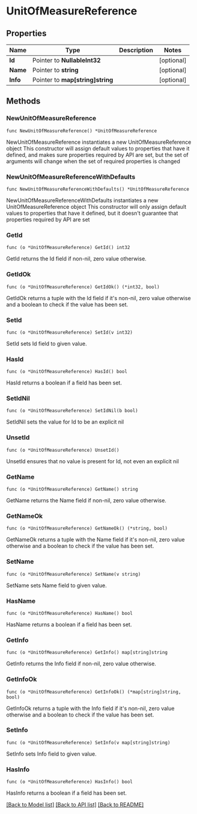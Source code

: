 # UnitOfMeasureReference

## Properties

Name | Type | Description | Notes
------------ | ------------- | ------------- | -------------
**Id** | Pointer to **NullableInt32** |  | [optional] 
**Name** | Pointer to **string** |  | [optional] 
**Info** | Pointer to **map[string]string** |  | [optional] 

## Methods

### NewUnitOfMeasureReference

`func NewUnitOfMeasureReference() *UnitOfMeasureReference`

NewUnitOfMeasureReference instantiates a new UnitOfMeasureReference object
This constructor will assign default values to properties that have it defined,
and makes sure properties required by API are set, but the set of arguments
will change when the set of required properties is changed

### NewUnitOfMeasureReferenceWithDefaults

`func NewUnitOfMeasureReferenceWithDefaults() *UnitOfMeasureReference`

NewUnitOfMeasureReferenceWithDefaults instantiates a new UnitOfMeasureReference object
This constructor will only assign default values to properties that have it defined,
but it doesn't guarantee that properties required by API are set

### GetId

`func (o *UnitOfMeasureReference) GetId() int32`

GetId returns the Id field if non-nil, zero value otherwise.

### GetIdOk

`func (o *UnitOfMeasureReference) GetIdOk() (*int32, bool)`

GetIdOk returns a tuple with the Id field if it's non-nil, zero value otherwise
and a boolean to check if the value has been set.

### SetId

`func (o *UnitOfMeasureReference) SetId(v int32)`

SetId sets Id field to given value.

### HasId

`func (o *UnitOfMeasureReference) HasId() bool`

HasId returns a boolean if a field has been set.

### SetIdNil

`func (o *UnitOfMeasureReference) SetIdNil(b bool)`

 SetIdNil sets the value for Id to be an explicit nil

### UnsetId
`func (o *UnitOfMeasureReference) UnsetId()`

UnsetId ensures that no value is present for Id, not even an explicit nil
### GetName

`func (o *UnitOfMeasureReference) GetName() string`

GetName returns the Name field if non-nil, zero value otherwise.

### GetNameOk

`func (o *UnitOfMeasureReference) GetNameOk() (*string, bool)`

GetNameOk returns a tuple with the Name field if it's non-nil, zero value otherwise
and a boolean to check if the value has been set.

### SetName

`func (o *UnitOfMeasureReference) SetName(v string)`

SetName sets Name field to given value.

### HasName

`func (o *UnitOfMeasureReference) HasName() bool`

HasName returns a boolean if a field has been set.

### GetInfo

`func (o *UnitOfMeasureReference) GetInfo() map[string]string`

GetInfo returns the Info field if non-nil, zero value otherwise.

### GetInfoOk

`func (o *UnitOfMeasureReference) GetInfoOk() (*map[string]string, bool)`

GetInfoOk returns a tuple with the Info field if it's non-nil, zero value otherwise
and a boolean to check if the value has been set.

### SetInfo

`func (o *UnitOfMeasureReference) SetInfo(v map[string]string)`

SetInfo sets Info field to given value.

### HasInfo

`func (o *UnitOfMeasureReference) HasInfo() bool`

HasInfo returns a boolean if a field has been set.


[[Back to Model list]](../README.md#documentation-for-models) [[Back to API list]](../README.md#documentation-for-api-endpoints) [[Back to README]](../README.md)


